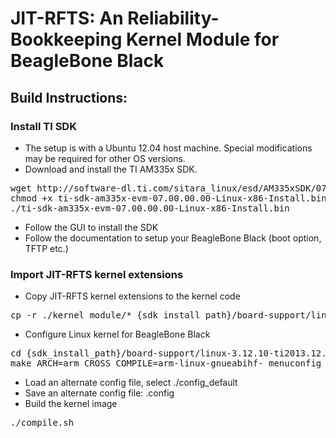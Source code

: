 # JIT-RFTS: An Reliability-Bookkeeping Kernel Module for BeagleBone Black

## Build Instructions:

### Install TI SDK

* The setup is with a Ubuntu 12.04 host machine. Special modifications may be required for other OS versions.
* Download and install the TI AM335x SDK. 
<pre>
wget http://software-dl.ti.com/sitara_linux/esd/AM335xSDK/07_00_00_00/exports/ti-sdk-am335x-evm-07.00.00.00-Linux-x86-Install.bin
chmod +x ti-sdk-am335x-evm-07.00.00.00-Linux-x86-Install.bin
./ti-sdk-am335x-evm-07.00.00.00-Linux-x86-Install.bin
</pre>
* Follow the GUI to install the SDK
* Follow the documentation to setup your BeagleBone Black (boot option, TFTP etc.)

### Import JIT-RFTS kernel extensions

* Copy JIT-RFTS kernel extensions to the kernel code
<pre>
cp -r ./kernel_module/* {sdk_install_path}/board-support/linux-3.12.10-ti2013.12.01/
</pre>
* Configure Linux kernel for BeagleBone Black
<pre>
cd {sdk_install_path}/board-support/linux-3.12.10-ti2013.12.01/
make ARCH=arm CROSS_COMPILE=arm-linux-gnueabihf- menuconfig
</pre>
* Load an alternate config file, select ./config_default
* Save an alternate config file: .config
* Build the kernel image
<pre>
./compile.sh
</pre>
